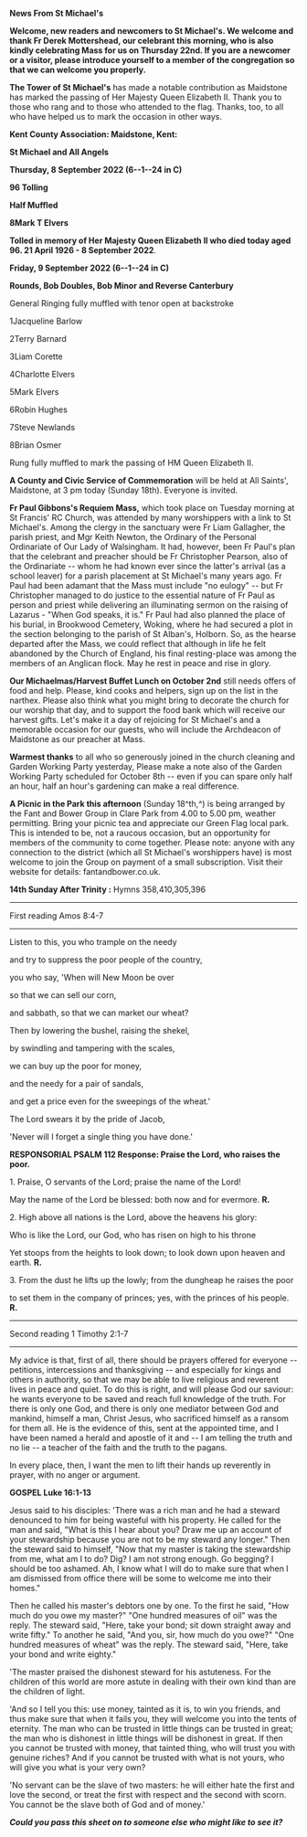 **News From St Michael\'s**

**Welcome, new readers and newcomers to St Michael\'s. We welcome and
thank Fr Derek Mottershead, our celebrant this morning, who is also
kindly celebrating Mass for us on Thursday 22nd. If you are a newcomer
or a visitor, please introduce yourself to a member of the congregation
so that we can welcome you properly.**

**The Tower of St Michael\'s** has made a notable contribution as
Maidstone has marked the passing of Her Majesty Queen Elizabeth II.
Thank you to those who rang and to those who attended to the flag.
Thanks, too, to all who have helped us to mark the occasion in other
ways.

**Kent County Association: Maidstone, Kent:**

**St Michael and All Angels**

**Thursday, 8 September 2022 (6--1--24 in C)**

**96 Tolling**

**Half Muffled**

**8Mark T Elvers**

**Tolled in memory of Her Majesty Queen Elizabeth II who died today aged
96. 21 April 1926 - 8 September 2022**.

**Friday, 9 September 2022 (6--1--24 in C)**

**Rounds, Bob Doubles, Bob Minor and Reverse Canterbury**

General Ringing fully muffled with tenor open at backstroke

1Jacqueline Barlow

2Terry Barnard

3Liam Corette

4Charlotte Elvers

5Mark Elvers

6Robin Hughes

7Steve Newlands

8Brian Osmer

Rung fully muffled to mark the passing of HM Queen Elizabeth II.

**A County and Civic Service of Commemoration** will be held at All
Saints\', Maidstone, at 3 pm today (Sunday 18th). Everyone is invited.

**Fr Paul Gibbons\'s Requiem Mass,** which took place on Tuesday morning
at St Francis\' RC Church, was attended by many worshippers with a link
to St Michael\'s. Among the clergy in the sanctuary were Fr Liam
Gallagher, the parish priest, and Mgr Keith Newton, the Ordinary of the
Personal Ordinariate of Our Lady of Walsingham. It had, however, been Fr
Paul\'s plan that the celebrant and preacher should be Fr Christopher
Pearson, also of the Ordinariate -- whom he had known ever since the
latter\'s arrival (as a school leaver) for a parish placement at St
Michael\'s many years ago. Fr Paul had been adamant that the Mass must
include "no eulogy" -- but Fr Christopher managed to do justice to the
essential nature of Fr Paul as person and priest while delivering an
illuminating sermon on the raising of Lazarus - "When God speaks, it
is." Fr Paul had also planned the place of his burial, in Brookwood
Cemetery, Woking, where he had secured a plot in the section belonging
to the parish of St Alban\'s, Holborn. So, as the hearse departed after
the Mass, we could reflect that although in life he felt abandoned by
the Church of England, his final resting-place was among the members of
an Anglican flock. May he rest in peace and rise in glory.

**Our Michaelmas/Harvest Buffet Lunch on October 2nd** still needs
offers of food and help. Please, kind cooks and helpers, sign up on the
list in the narthex. Please also think what you might bring to decorate
the church for our worship that day, and to support the food bank which
will receive our harvest gifts. Let\'s make it a day of rejoicing for St
Michael\'s and a memorable occasion for our guests, who will include the
Archdeacon of Maidstone as our preacher at Mass.

**Warmest thanks** to all who so generously joined in the church
cleaning and Garden Working Party yesterday, Please make a note also of
the Garden Working Party scheduled for October 8th -- even if you can
spare only half an hour, half an hour\'s gardening can make a real
difference.

**A Picnic in the Park this afternoon** (Sunday 18^th,^) is being
arranged by the Fant and Bower Group in Clare Park from 4.00 to 5.00 pm,
weather permitting. Bring your picnic tea and appreciate our Green Flag
local park. This is intended to be, not a raucous occasion, but an
opportunity for members of the community to come together. Please note:
anyone with any connection to the district (which all St Michael\'s
worshippers have) is most welcome to join the Group on payment of a
small subscription. Visit their website for details: fantandbower.co.uk.

**14th Sunday After Trinity :** Hymns 358,410,305,396

  --------------- ------------
  First reading   Amos 8:4-7
  --------------- ------------

Listen to this, you who trample on the needy

and try to suppress the poor people of the country,

you who say, 'When will New Moon be over

so that we can sell our corn,

and sabbath, so that we can market our wheat?

Then by lowering the bushel, raising the shekel,

by swindling and tampering with the scales,

we can buy up the poor for money,

and the needy for a pair of sandals,

and get a price even for the sweepings of the wheat.'

The Lord swears it by the pride of Jacob,

'Never will I forget a single thing you have done.'

**RESPONSORIAL PSALM 112 Response: Praise the Lord, who raises the
poor.**

1\. Praise, O servants of the Lord; praise the name of the Lord!

May the name of the Lord be blessed: both now and for evermore. **R.**

2\. High above all nations is the Lord, above the heavens his glory:

Who is like the Lord, our God, who has risen on high to his throne

Yet stoops from the heights to look down; to look down upon heaven and
earth. **R.**

3\. From the dust he lifts up the lowly; from the dungheap he raises the
poor

to set them in the company of princes; yes, with the princes of his
people. **R.**

  ---------------- -----------------
  Second reading   1 Timothy 2:1-7
  ---------------- -----------------

My advice is that, first of all, there should be prayers offered for
everyone -- petitions, intercessions and thanksgiving -- and especially
for kings and others in authority, so that we may be able to live
religious and reverent lives in peace and quiet. To do this is right,
and will please God our saviour: he wants everyone to be saved and reach
full knowledge of the truth. For there is only one God, and there is
only one mediator between God and mankind, himself a man, Christ Jesus,
who sacrificed himself as a ransom for them all. He is the evidence of
this, sent at the appointed time, and I have been named a herald and
apostle of it and -- I am telling the truth and no lie -- a teacher of
the faith and the truth to the pagans.

In every place, then, I want the men to lift their hands up reverently
in prayer, with no anger or argument.

**GOSPEL Luke 16:1-13**

Jesus said to his disciples: 'There was a rich man and he had a steward
denounced to him for being wasteful with his property. He called for the
man and said, "What is this I hear about you? Draw me up an account of
your stewardship because you are not to be my steward any longer." Then
the steward said to himself, "Now that my master is taking the
stewardship from me, what am I to do? Dig? I am not strong enough. Go
begging? I should be too ashamed. Ah, I know what I will do to make sure
that when I am dismissed from office there will be some to welcome me
into their homes."

Then he called his master's debtors one by one. To the first he said,
"How much do you owe my master?" "One hundred measures of oil" was the
reply. The steward said, "Here, take your bond; sit down straight away
and write fifty." To another he said, "And you, sir, how much do you
owe?" "One hundred measures of wheat" was the reply. The steward said,
"Here, take your bond and write eighty."

'The master praised the dishonest steward for his astuteness. For the
children of this world are more astute in dealing with their own kind
than are the children of light.

'And so I tell you this: use money, tainted as it is, to win you
friends, and thus make sure that when it fails you, they will welcome
you into the tents of eternity. The man who can be trusted in little
things can be trusted in great; the man who is dishonest in little
things will be dishonest in great. If then you cannot be trusted with
money, that tainted thing, who will trust you with genuine riches? And
if you cannot be trusted with what is not yours, who will give you what
is your very own?

'No servant can be the slave of two masters: he will either hate the
first and love the second, or treat the first with respect and the
second with scorn. You cannot be the slave both of God and of money.\'

***Could you pass this sheet on to someone else who might like to see
it?***
